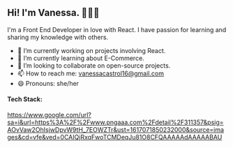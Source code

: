 ## Hi! I'm Vanessa. 💁🏻‍♀️

I'm a Front End Developer in love with React. I have passion for learning and sharing my knowledge with others. 

- 🔭 I’m currently working on projects involving React.
- 🌱 I’m currently learning about E-Commerce.
- 👯 I’m looking to collaborate on open-source projects.
- 📫 How to reach me: vanessacastrol16@gmail.com
- 😄 Pronouns: she/her

#### Tech Stack:

https://www.google.com/url?sa=i&url=https%3A%2F%2Fwww.pngaaa.com%2Fdetail%2F311357&psig=AOvVaw2OhIsjwDpvW9tH_7EOWZTr&ust=1617071850232000&source=images&cd=vfe&ved=0CAIQjRxqFwoTCMDeqJu81O8CFQAAAAAdAAAAABAU
